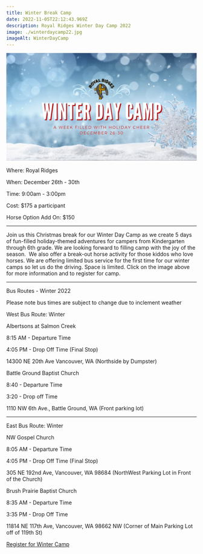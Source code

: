 ```yaml
---
title: Winter Break Camp
date: 2022-11-05T22:12:43.969Z
description: Royal Ridges Winter Day Camp 2022
image: ./winterdaycamp22.jpg
imageAlt: WinterDayCamp
---
```

![winterdaycamp22](winterdaycamp22.jpg "winterdaycamp22")

<div className="text-center">
<p className="my-2"><span className="font-semibold">Where:&nbsp;</span>Royal Ridges</p>
<p className="mb-2"><span className="font-semibold">When:&nbsp;</span>December 26th - 30th </p>
<p className="mb-2"><span className="font-semibold">Time:&nbsp;</span>9:00am - 3:00pm</p>
<p className="mb-2"><span className="font-semibold">Cost:&nbsp;</span>$175 a participant</p> 
<p className="mb-2">Horse Option Add On: $150</p>
<hr />
</div>

<p className="my-4">Join us this Christmas break for our Winter Day Camp as we create 5 days of fun-filled holiday-themed adventures for campers from Kindergarten through 6th grade. We are looking forward to filling camp with the joy of the season.  We also offer a break-out horse activity for those kiddos who love horses. We are offering limited bus service for the first time for our winter camps so let us do the driving. Space is limited. Click on the image above for more information and to register for camp.</p>
<hr />

<div className="text-center mt-4">
<p className="font-semibold underline text-xl">Bus Routes - Winter 2022</p>
<p className="font-semibold">Please note bus times are subject to change due to inclement weather</p>

<p className="font-semibold text-lg mt-2">West Bus Route: Winter</p>
<p className="italic mt-1">Albertsons at Salmon Creek</p>
<p>8:15 AM - Departure Time</p>
<p>4:05 PM - Drop Off Time<span className="text-xs">&nbsp;(Final Stop)</span></p>
<p>14300 NE 20th Ave Vancouver, WA<span className="text-xs">&nbsp;(Northside by Dumpster)</span></p>  

<p className="italic mt-4">Battle Ground Baptist Church</p>
<p>8:40 - Departure Time</p>
<p>3:20 - Drop off Time</p>
<p className="mb-2">1110 NW 6th Ave., Battle Ground, WA<span className="text-xs">&nbsp;(Front parking lot)</span></p>  

<hr />

<p className="font-semibold text-lg mt-2">East Bus Route: Winter</p>
<p className="italic mt-1">NW Gospel Church</p>
<p>8:05 AM - Departure Time</p>
<p>4:05 PM - Drop Off Time<span className="text-xs">&nbsp;(Final Stop)</span></p>
<p>305 NE 192nd Ave, Vancouver, WA 98684<span className="text-xs">&nbsp;(NorthWest Parking Lot in Front of the Church)</span></p>

<p className="italic mt-4">Brush Prairie Baptist Church</p>
<p>8:35 AM - Departure Time</p>
<p>3:35 PM - Drop Off Time</p>
<p>11814 NE 117th Ave, Vancouver, WA 98662 NW<span className="text-xs">&nbsp;(Corner of Main Parking Lot off of 119th St)</span></p>
</div>

<div className='text-center mt-4'>
    <a 
        href='https://www.ultracamp.com/info/upcomingSessions.aspx?idCamp=1145&campCode=151&lnkCategory=Winter+Break+Camp'
        className='text-green-200 hover:text-indigo-400 hover:underline font-cursive text-2xl'
        target='_blank' 
        rel='noopener noreferrer'
    >Register for Winter Camp</a>
</div>
